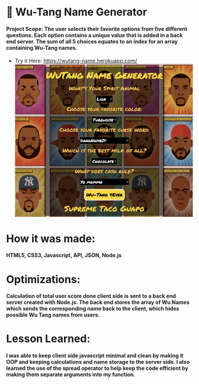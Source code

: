 # 🎤 Wu-Tang Name Generator

#### Project Scope: The user selects their favorite options from five different questions. Each option contains a unique value that is added in a back end server. The sum of all 5 choices equates to an index for an array containing Wu-Tang names.

- Try it Here: https://wutang-name.herokuapp.com/
![WuTang Name Generator Screenshot](/wuScreen.png)

# How it was made:
#### HTML5, CSS3, Javascript, API, JSON, Node.js

# Optimizations:
#### Calculation of total user score done client side is sent to a back end server created with Node.js. The back end stores the array of Wu Names which sends the corresponding name back to the client, which hides possible Wu Tang names from users.

# Lesson Learned:
#### I was able to keep client side javascript minimal and clean by making it OOP and keeping calculations and name storage to the server side. I also learned the use of the spread operator to help keep the code efficient by making them separate arguments into my function.
